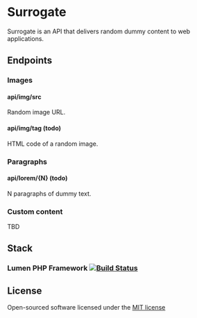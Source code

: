 # Surrogate

Surrogate is an API that delivers random dummy content to web applications.

## Endpoints

### Images

#### api/img/src

Random image URL.

#### api/img/tag (todo)

HTML code of a random image.

### Paragraphs

#### api/lorem/{N} (todo)

N paragraphs of dummy text.

### Custom content

TBD

## Stack

### Lumen PHP Framework [![Build Status](https://travis-ci.org/laravel/lumen-framework.svg)](https://travis-ci.org/laravel/lumen-framework)

## License

Open-sourced software licensed under the [MIT license](http://opensource.org/licenses/MIT)
